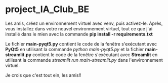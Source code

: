 # project_IA_Club_BE

Les amis, créez un environnement virtuel avec venv, puis activez-le. Après, vous installez dans votre nouvel
environnement virtuel, tout ce que j'ai installé dans le mien avec la commande **pip install -r requirements.txt** 

Le fichier **main-pyqt5.py** contient le code de la fenêtre s'exécutant avec **PyQt5** en utilisant la commande 
*python main-pyqt5.py*  et la fichier **main-streamlit.py** contient le code de la fenêtre s'exécutant avec
**Streamlit** en utilisant la commande *streamlit run main-streamlit.py* dans l'environnement virtuel.

Je crois que c'est tout ein, les amis!!
